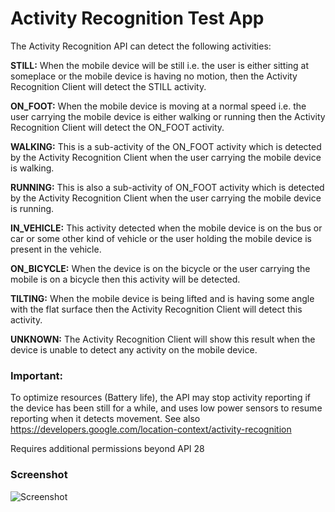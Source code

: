 # Activity Recognition Test App

The Activity Recognition API can detect the following activities:

**STILL:** When the mobile device will be still i.e. the user is either sitting at someplace or the mobile device is having no motion, then the Activity Recognition Client will detect the STILL activity.

**ON_FOOT:** When the mobile device is moving at a normal speed i.e. the user carrying the mobile device is either walking or running then the Activity Recognition Client will detect the ON_FOOT activity.

**WALKING:** This is a sub-activity of the ON_FOOT activity which is detected by the Activity Recognition Client when the user carrying the mobile device is walking.

**RUNNING:** This is also a sub-activity of ON_FOOT activity which is detected by the Activity Recognition Client when the user carrying the mobile device is running.

**IN_VEHICLE:** This activity detected when the mobile device is on the bus or car or some other kind of vehicle or the user holding the mobile device is present in the vehicle.

**ON_BICYCLE:** When the device is on the bicycle or the user carrying the mobile is on a bicycle then this activity will be detected.

**TILTING:** When the mobile device is being lifted and is having some angle with the flat surface then the Activity Recognition Client will detect this activity.

**UNKNOWN:** The Activity Recognition Client will show this result when the device is unable to detect any activity on the mobile device.

### Important:
To optimize resources (Battery life), the API may stop activity reporting if the device has been still for a while, and uses low power sensors to resume reporting when it detects movement. See also https://developers.google.com/location-context/activity-recognition

Requires additional permissions beyond API 28

### Screenshot
![Screenshot](https://i.ibb.co/cDzzZnJ/photo-2022-08-03-00-13-44.jpg)